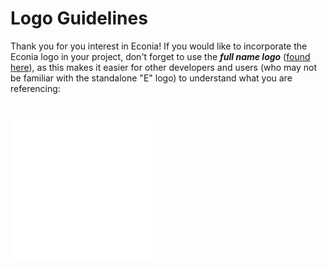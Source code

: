 # Logo Guidelines

Thank you for you interest in Econia!
If you would like to incorporate the Econia logo in your project, don't forget to use the **_full name logo_** ([found here](https://drive.google.com/drive/folders/1vOKDEwtNCN9QDV3yQxdxRVWnH8RGOZtF?usp=sharing)), as this makes it easier for other developers and users (who may not be familiar with the standalone "E" logo) to understand what you are referencing:

<br>

<img src="../../.assets/powered-by-Econia.png" width="237" height="234" />